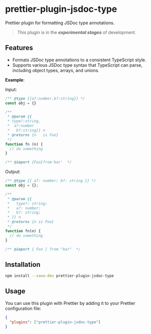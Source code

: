 # prettier-plugin-jsdoc-type

Prettier plugin for formatting JSDoc type annotations.

> This plugin is in the **_experimental stages_** of development.

## Features

- Formats JSDoc type annotations to a consistent TypeScript style.
- Supports various JSDoc type syntax that TypeScript can parse, including object types, arrays, and unions.

**Example**:

Input:

<!-- prettier-ignore-start -->

```js
/** @type {{a?:number,b?:string}} */
const obj = {}

/**
 * @param {{
 * type?:string,
 *  a?:number
 *   b?:string}} n
 * @returns {n   is Foo}
 */
function fn (n) {
  // do something
}

/** @import {Foo}from'bar'  */
```

<!-- prettier-ignore-end -->

Output:

```js
/** @type {{ a?: number; b?: string }} */
const obj = {};

/**
 * @param {{
 *   type?: string;
 *   a?: number;
 *   b?: string;
 * }} n
 * @returns {n is Foo}
 */
function fn(n) {
  // do something
}

/** @import { Foo } from "bar"  */
```

## Installation

```bash
npm install --save-dev prettier-plugin-jsdoc-type
```

## Usage

You can use this plugin with Prettier by adding it to your Prettier configuration file:

```json
{
  "plugins": ["prettier-plugin-jsdoc-type"]
}
```
